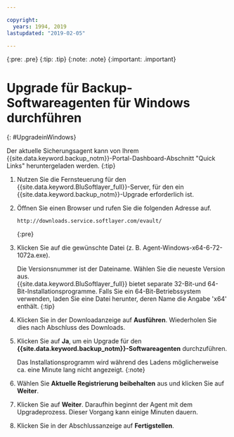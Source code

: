 ```yaml
---

copyright:
  years: 1994, 2019
lastupdated: "2019-02-05"

---
```

{:pre: .pre}
{:tip: .tip}
{:note: .note}
{:important: .important}

# Upgrade für Backup-Softwareagenten für Windows durchführen
{: #UpgradeinWindows}

Der aktuelle Sicherungsagent kann von Ihrem {{site.data.keyword.backup_notm}}-Portal-Dashboard-Abschnitt "Quick Links" heruntergeladen werden.
{:tip}

1. Nutzen Sie die Fernsteuerung für den {{site.data.keyword.BluSoftlayer_full}}-Server, für den ein {{site.data.keyword.backup_notm}}-Upgrade erforderlich ist.
2. Öffnen Sie einen Browser und rufen Sie die folgenden Adresse auf.
   ```
   http://downloads.service.softlayer.com/evault/
   ```
   {:pre}
3. Klicken Sie auf die gewünschte Datei (z. B. Agent-Windows-x64-6-72-1072a.exe).

   Die Versionsnummer ist der Dateiname. Wählen Sie die neueste Version aus. <br/>{{site.data.keyword.BluSoftlayer_full}} bietet separate 32-Bit-und 64-Bit-Installationsprogramme. Falls Sie ein 64-Bit-Betriebssystem verwenden, laden Sie eine Datei herunter, deren Name die Angabe 'x64' enthält.
   {:tip}
4. Klicken Sie in der Downloadanzeige auf **Ausführen**. Wiederholen Sie dies nach Abschluss des Downloads.
5. Klicken Sie auf **Ja**, um ein Upgrade für den **{{site.data.keyword.backup_notm}}-Softwareagenten** durchzuführen.

   Das Installationsprogramm wird während des Ladens möglicherweise ca. eine Minute lang nicht angezeigt.
   {:note}
6. Wählen Sie **Aktuelle Registrierung beibehalten** aus und klicken Sie auf **Weiter**.
7. Klicken Sie auf **Weiter**. Daraufhin beginnt der Agent mit dem Upgradeprozess. Dieser Vorgang kann einige Minuten dauern.
8. Klicken Sie in der Abschlussanzeige auf **Fertigstellen**.
